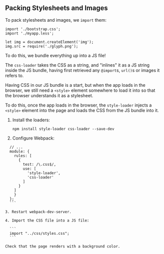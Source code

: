 ## Packing Stylesheets and Images

To pack stylesheets and images, we `import` them:

```
import './bootstrap.css';
import './myapp.less';

let img = document.createElement('img');
img.src = require('./glyph.png');
```

To do this, we bundle everything up into a JS file!

The `css-loader` takes the CSS as a string, and "inlines" it as a JS string
inside the JS bundle, having first retrieved any `@import`s, `url()`s or images
it refers to.

Having CSS in our JS bundle is a start, but when the app loads in the browser,
we still need a `<style>` element somewhere to load it into so that the browser
understands it as a stylesheet.

To do this, once the app loads in the browser, the `style-loader` injects a
`<style>` element into the page and loads the CSS from the JS bundle into it.

1. Install the loaders:

	```
	npm install style-loader css-loader --save-dev
	```

2. Configure Webpack:

  ```
    // ...
    module: {
      rules: [
        {
          test: /\.css$/,
          use: [
            'style-loader',
            'css-loader'
          ]
        }
      ]
	  }
	};
	```

3. Restart webpack-dev-server.

4. Import the CSS file into a JS file:

	```
	import "../css/styles.css";
	```

  Check that the page renders with a background color.